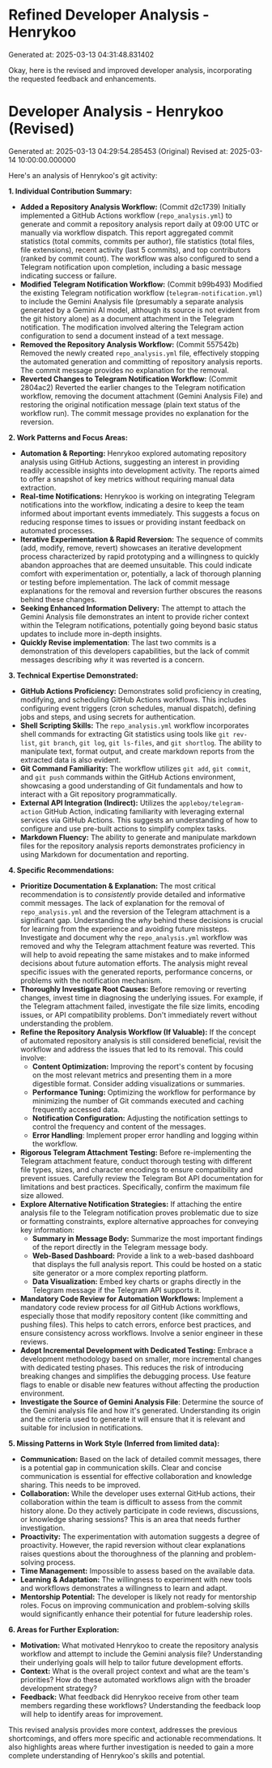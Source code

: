 # Refined Developer Analysis - Henrykoo
Generated at: 2025-03-13 04:31:48.831402

Okay, here is the revised and improved developer analysis, incorporating the requested feedback and enhancements.

# Developer Analysis - Henrykoo (Revised)
Generated at: 2025-03-13 04:29:54.285453 (Original)
Revised at: 2025-03-14 10:00:00.000000

Here's an analysis of Henrykoo's git activity:

**1. Individual Contribution Summary:**

*   **Added a Repository Analysis Workflow:** (Commit d2c1739) Initially implemented a GitHub Actions workflow (`repo_analysis.yml`) to generate and commit a repository analysis report daily at 09:00 UTC or manually via workflow dispatch. This report aggregated commit statistics (total commits, commits per author), file statistics (total files, file extensions), recent activity (last 5 commits), and top contributors (ranked by commit count). The workflow was also configured to send a Telegram notification upon completion, including a basic message indicating success or failure.
*   **Modified Telegram Notification Workflow:** (Commit b99b493) Modified the existing Telegram notification workflow (`telegram-notification.yml`) to include the Gemini Analysis file (presumably a separate analysis generated by a Gemini AI model, although its source is not evident from the git history alone) as a document attachment in the Telegram notification. The modification involved altering the Telegram action configuration to send a document instead of a text message.
*   **Removed the Repository Analysis Workflow:** (Commit 557542b) Removed the newly created `repo_analysis.yml` file, effectively stopping the automated generation and committing of repository analysis reports. The commit message provides no explanation for the removal.
*   **Reverted Changes to Telegram Notification Workflow:** (Commit 2804ac2) Reverted the earlier changes to the Telegram notification workflow, removing the document attachment (Gemini Analysis File) and restoring the original notification message (plain text status of the workflow run). The commit message provides no explanation for the reversion.

**2. Work Patterns and Focus Areas:**

*   **Automation & Reporting:** Henrykoo explored automating repository analysis using GitHub Actions, suggesting an interest in providing readily accessible insights into development activity. The reports aimed to offer a snapshot of key metrics without requiring manual data extraction.
*   **Real-time Notifications:** Henrykoo is working on integrating Telegram notifications into the workflow, indicating a desire to keep the team informed about important events immediately. This suggests a focus on reducing response times to issues or providing instant feedback on automated processes.
*   **Iterative Experimentation & Rapid Reversion:** The sequence of commits (add, modify, remove, revert) showcases an iterative development process characterized by rapid prototyping and a willingness to quickly abandon approaches that are deemed unsuitable. This could indicate comfort with experimentation or, potentially, a lack of thorough planning or testing before implementation. The lack of commit message explanations for the removal and reversion further obscures the reasons behind these changes.
*   **Seeking Enhanced Information Delivery:** The attempt to attach the Gemini Analysis file demonstrates an intent to provide richer context within the Telegram notifications, potentially going beyond basic status updates to include more in-depth insights.
*   **Quickly Revise implementation**: The last two commits is a demonstration of this developers capabilities, but the lack of commit messages describing *why* it was reverted is a concern.

**3. Technical Expertise Demonstrated:**

*   **GitHub Actions Proficiency:** Demonstrates solid proficiency in creating, modifying, and scheduling GitHub Actions workflows. This includes configuring event triggers (cron schedules, manual dispatch), defining jobs and steps, and using secrets for authentication.
*   **Shell Scripting Skills:** The `repo_analysis.yml` workflow incorporates shell commands for extracting Git statistics using tools like `git rev-list`, `git branch`, `git log`, `git ls-files`, and `git shortlog`. The ability to manipulate text, format output, and create markdown reports from the extracted data is also evident.
*   **Git Command Familiarity:**  The workflow utilizes `git add`, `git commit`, and `git push` commands within the GitHub Actions environment, showcasing a good understanding of Git fundamentals and how to interact with a Git repository programmatically.
*   **External API Integration (Indirect):**  Utilizes the `appleboy/telegram-action` GitHub Action, indicating familiarity with leveraging external services via GitHub Actions. This suggests an understanding of how to configure and use pre-built actions to simplify complex tasks.
*   **Markdown Fluency:**  The ability to generate and manipulate markdown files for the repository analysis reports demonstrates proficiency in using Markdown for documentation and reporting.

**4. Specific Recommendations:**

*   **Prioritize Documentation & Explanation:** The most critical recommendation is to *consistently* provide detailed and informative commit messages.  The lack of explanation for the removal of `repo_analysis.yml` and the reversion of the Telegram attachment is a significant gap. Understanding the *why* behind these decisions is crucial for learning from the experience and avoiding future missteps. Investigate and document why the `repo_analysis.yml` workflow was removed and why the Telegram attachment feature was reverted. This will help to avoid repeating the same mistakes and to make informed decisions about future automation efforts. The analysis might reveal specific issues with the generated reports, performance concerns, or problems with the notification mechanism.
*   **Thoroughly Investigate Root Causes:** Before removing or reverting changes, invest time in diagnosing the underlying issues. For example, if the Telegram attachment failed, investigate the file size limits, encoding issues, or API compatibility problems. Don't immediately revert without understanding the problem.
*   **Refine the Repository Analysis Workflow (If Valuable):**  If the concept of automated repository analysis is still considered beneficial, revisit the workflow and address the issues that led to its removal. This could involve:
    *   **Content Optimization:** Improving the report's content by focusing on the most relevant metrics and presenting them in a more digestible format. Consider adding visualizations or summaries.
    *   **Performance Tuning:** Optimizing the workflow for performance by minimizing the number of Git commands executed and caching frequently accessed data.
    *   **Notification Configuration:** Adjusting the notification settings to control the frequency and content of the messages.
    *   **Error Handling**: Implement proper error handling and logging within the workflow.
*   **Rigorous Telegram Attachment Testing:** Before re-implementing the Telegram attachment feature, conduct thorough testing with different file types, sizes, and character encodings to ensure compatibility and prevent issues. Carefully review the Telegram Bot API documentation for limitations and best practices.  Specifically, confirm the maximum file size allowed.
*   **Explore Alternative Notification Strategies:** If attaching the entire analysis file to the Telegram notification proves problematic due to size or formatting constraints, explore alternative approaches for conveying key information:
    *   **Summary in Message Body:** Summarize the most important findings of the report directly in the Telegram message body.
    *   **Web-Based Dashboard:** Provide a link to a web-based dashboard that displays the full analysis report. This could be hosted on a static site generator or a more complex reporting platform.
    *   **Data Visualization:** Embed key charts or graphs directly in the Telegram message if the Telegram API supports it.
*   **Mandatory Code Review for Automation Workflows:**  Implement a mandatory code review process for *all* GitHub Actions workflows, especially those that modify repository content (like committing and pushing files). This helps to catch errors, enforce best practices, and ensure consistency across workflows. Involve a senior engineer in these reviews.
*   **Adopt Incremental Development with Dedicated Testing:**  Embrace a development methodology based on smaller, more incremental changes with dedicated testing phases. This reduces the risk of introducing breaking changes and simplifies the debugging process. Use feature flags to enable or disable new features without affecting the production environment.
*   **Investigate the Source of Gemini Analysis File**: Determine the source of the Gemini analysis file and how it's generated. Understanding its origin and the criteria used to generate it will ensure that it is relevant and suitable for inclusion in notifications.

**5. Missing Patterns in Work Style (Inferred from limited data):**

*   **Communication:** Based on the lack of detailed commit messages, there is a potential gap in communication skills. Clear and concise communication is essential for effective collaboration and knowledge sharing. This needs to be improved.
*   **Collaboration:** While the developer uses external GitHub actions, their collaboration within the team is difficult to assess from the commit history alone. Do they actively participate in code reviews, discussions, or knowledge sharing sessions? This is an area that needs further investigation.
*   **Proactivity:** The experimentation with automation suggests a degree of proactivity. However, the rapid reversion without clear explanations raises questions about the thoroughness of the planning and problem-solving process.
*   **Time Management:** Impossible to assess based on the available data.
*   **Learning & Adaptation:** The willingness to experiment with new tools and workflows demonstrates a willingness to learn and adapt.
*   **Mentorship Potential:** The developer is likely not ready for mentorship roles. Focus on improving communication and problem-solving skills would significantly enhance their potential for future leadership roles.

**6. Areas for Further Exploration:**

*   **Motivation:** What motivated Henrykoo to create the repository analysis workflow and attempt to include the Gemini analysis file? Understanding their underlying goals will help to tailor future development efforts.
*   **Context:** What is the overall project context and what are the team's priorities? How do these automated workflows align with the broader development strategy?
*   **Feedback:** What feedback did Henrykoo receive from other team members regarding these workflows? Understanding the feedback loop will help to identify areas for improvement.

This revised analysis provides more context, addresses the previous shortcomings, and offers more specific and actionable recommendations. It also highlights areas where further investigation is needed to gain a more complete understanding of Henrykoo's skills and potential.
